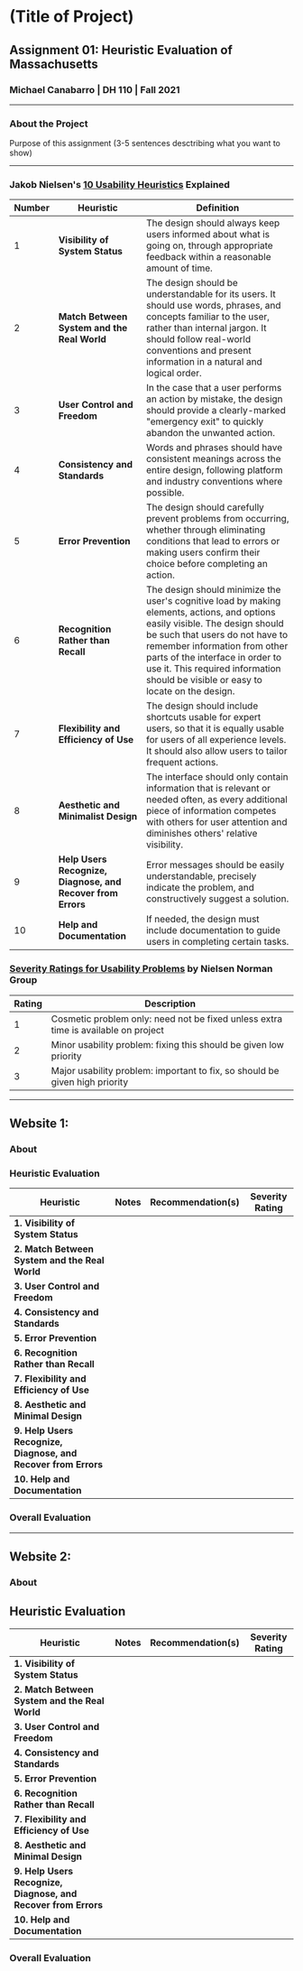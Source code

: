 # (Title of Project)
## Assignment 01: Heuristic Evaluation of Massachusetts
### Michael Canabarro | DH 110 | Fall 2021

---

### About the Project 
Purpose of this assignment (3-5 sentences desctribing what you want to show)

---

### Jakob Nielsen's [10 Usability Heuristics](https://www.nngroup.com/articles/ten-usability-heuristics/) Explained
|Number|Heuristic|Definition|
|---|---|---|
|1|**Visibility of System Status**|The design should always keep users informed about what is going on, through appropriate feedback within a reasonable amount of time.|
|2|**Match Between System and the Real World**|The design should be understandable for its users. It should use words, phrases, and concepts familiar to the user, rather than internal jargon. It should follow real-world conventions and present information in a natural and logical order.|
|3|**User Control and Freedom**| In the case that a user performs an action by mistake, the design should provide a clearly-marked "emergency exit" to quickly abandon the unwanted action. |
|4|**Consistency and Standards**| Words and phrases should have consistent meanings across the entire design, following platform and industry conventions where possible. |
|5|**Error Prevention**| The design should carefully prevent problems from occurring, whether through eliminating conditions that lead to errors or making users confirm their choice before completing an action. |
|6|**Recognition Rather than Recall**| The design should minimize the user's cognitive load by making elements, actions, and options easily visible. The design should be such that users do not have to remember information from other parts of the interface in order to use it. This required information should be visible or easy to locate on the design. |
|7|**Flexibility and Efficiency of Use**| The design should include shortcuts usable for expert users, so that it is equally usable for users of all experience levels. It should also allow users to tailor frequent actions. |
|8|**Aesthetic and Minimalist Design**| The interface should only contain information that is relevant or needed often, as every additional piece of information competes with others for user attention and diminishes others' relative visibility. |
|9|**Help Users Recognize, Diagnose, and Recover from Errors**| Error messages should be easily understandable, precisely indicate the problem, and constructively suggest a solution. |
|10|**Help and Documentation**| If needed, the design must include documentation to guide users in completing certain tasks.

### [Severity Ratings for Usability Problems](https://www.nngroup.com/articles/how-to-rate-the-severity-of-usability-problems/) by Nielsen Norman Group
|Rating|Description|
|---|---|
|1|Cosmetic problem only: need not be fixed unless extra time is available on project|
|2|Minor usability problem: fixing this should be given low priority|
|3|Major usability problem: important to fix, so should be given high priority|

---

## Website 1: 

### About


### Heuristic Evaluation

|**Heuristic**|**Notes**|**Recommendation(s)**|**Severity Rating**|
|---|---|---|---|
|**1. Visibility of System Status**|||
|**2. Match Between System and the Real World**|||
|**3. User Control and Freedom**|||
|**4. Consistency and Standards**|||
|**5. Error Prevention**|||
|**6. Recognition Rather than Recall**|||
|**7. Flexibility and Efficiency of Use**|||
|**8. Aesthetic and Minimal Design**|||
|**9. Help Users Recognize, Diagnose, and Recover from Errors**|||
|**10. Help and Documentation**|||

### Overall Evaluation

---

## Website 2: 

### About

## Heuristic Evaluation

|**Heuristic**|**Notes**|**Recommendation(s)**|**Severity Rating**|
|---|---|---|---|
|**1. Visibility of System Status**|||
|**2. Match Between System and the Real World**|||
|**3. User Control and Freedom**|||
|**4. Consistency and Standards**|||
|**5. Error Prevention**|||
|**6. Recognition Rather than Recall**|||
|**7. Flexibility and Efficiency of Use**|||
|**8. Aesthetic and Minimal Design**|||
|**9. Help Users Recognize, Diagnose, and Recover from Errors**|||
|**10. Help and Documentation**|||

### Overall Evaluation
